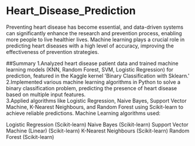 # Heart_Disease_Prediction

Preventing heart disease has become essential, and data-driven systems can significantly enhance the research and prevention process, enabling more people to live healthier lives. Machine learning plays a crucial role in predicting heart diseases with a high level of accuracy, improving the effectiveness of prevention strategies.

##Summary
1.Analyzed heart disease patient data and trained machine learning models (KNN, Random Forest, SVM, Logistic Regression) for prediction, featured in the Kaggle kernel 'Binary Classification with Sklearn.' 
2.Implemented various machine learning algorithms in Python to solve a binary classification problem, predicting the presence of heart disease based on multiple input features.  
3.Applied algorithms like Logistic Regression, Naive Bayes, Support Vector Machine, K-Nearest Neighbours, and Random Forest using Scikit-learn to achieve reliable predictions.
Machine Learning algorithms used:

Logistic Regression (Scikit-learn)
Naive Bayes (Scikit-learn)
Support Vector Machine (Linear) (Scikit-learn)
K-Nearest Neighbours (Scikit-learn)
Random Forest (Scikit-learn)
